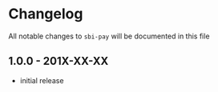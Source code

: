 # Changelog

All notable changes to `sbi-pay` will be documented in this file

## 1.0.0 - 201X-XX-XX

- initial release
